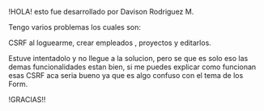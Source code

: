 !HOLA! esto fue desarrollado por Davison Rodriguez M.

Tengo varios problemas los cuales son:

CSRF al loguearme, crear empleados , proyectos  y editarlos.

Estuve intentadolo y no llegue a la solucion, pero se que es solo eso las demas funcionalidades estan bien, si me puedes explicar como funcionan esas CSRF aca seria bueno ya que es algo confuso con el tema de los Form. 

!GRACIAS!!